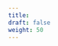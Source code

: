 ```yaml
---
title: 
draft: false
weight: 50
---
```

<div style="
    font-size: 5em;
    left: 44%;
    display: flex;
    position: inherit;
">
<i class="fa fa-spinner fa-spin"></i> </div>

